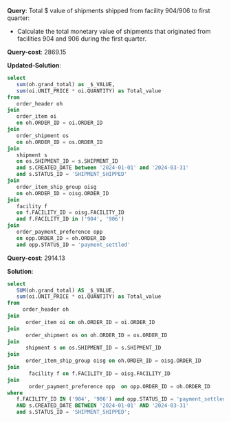 **Query**: Total $ value of shipments shipped from facility 904/906 to first quarter:
  - Calculate the total monetary value of shipments that originated from facilities 904 and 906 during the first quarter.

**Query-cost**: 2869.15

**Updated-Solution**: 
```sql
select
   sum(oh.grand_total) as _$_VALUE,
   sum(oi.UNIT_PRICE * oi.QUANTITY) as Total_value
from
   order_header oh
join 
   order_item oi 
   on oh.ORDER_ID = oi.ORDER_ID 
join 
   order_shipment os 
   on oh.ORDER_ID = os.ORDER_ID
join 
   shipment s 
   on os.SHIPMENT_ID = s.SHIPMENT_ID
   and s.CREATED_DATE between '2024-01-01' and '2024-03-31'
   and s.STATUS_ID = 'SHIPMENT_SHIPPED'
join 
   order_item_ship_group oisg 
   on oh.ORDER_ID = oisg.ORDER_ID
join 
   facility f 
   on f.FACILITY_ID = oisg.FACILITY_ID
   and f.FACILITY_ID in ('904', '906')
join 
   order_payment_preference opp  
   on opp.ORDER_ID = oh.ORDER_ID
   and opp.STATUS_ID = 'payment_settled'
```
**Query-cost**: 2914.13

**Solution**: 
```sql
select
   SUM(oh.grand_total) AS _$_VALUE,
   sum(oi.UNIT_PRICE * oi.QUANTITY) as Total_value
from
     order_header oh
join 
      order_item oi on oh.ORDER_ID = oi.ORDER_ID 
join 
      order_shipment os on oh.ORDER_ID = os.ORDER_ID
join 
      shipment s on os.SHIPMENT_ID = s.SHIPMENT_ID
join 
      order_item_ship_group oisg on oh.ORDER_ID = oisg.ORDER_ID
join 
       facility f on f.FACILITY_ID = oisg.FACILITY_ID
join 
       order_payment_preference opp  on opp.ORDER_ID = oh.ORDER_ID 
where
   f.FACILITY_ID IN ('904', '906') and opp.STATUS_ID = 'payment_settled'
   AND s.CREATED_DATE BETWEEN '2024-01-01' AND '2024-03-31'
   and s.STATUS_ID = 'SHIPMENT_SHIPPED';

